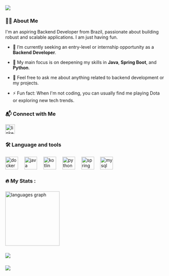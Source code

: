 <div>
  <img src="https://capsule-render.vercel.app/api?type=waving&height=120&section=header&reversal=false&text=Welcome!%20I'm%20Wagner%20Rômulo&fontSize=35&fontColor=FFFFFF&theme=cobalt" />
</div>

###

<h3 align="left">👩‍💻 About Me</h3>

<p align="left">
  I'm an aspiring Backend Developer from Brazil, passionate about building robust and scalable applications. I am just having fun.
</p>

- 🔭 I’m currently seeking an entry-level or internship opportunity as a **Backend Developer**.

- 🌱 My main focus is on deepening my skills in **Java**, **Spring Boot**, and **Python**.

- 💬 Feel free to ask me about anything related to backend development or my projects.

- ⚡ Fun fact: When I'm not coding, you can usually find me playing Dota or exploring new tech trends.

###

<h3 align="left">📬 Connect with Me</h3>

<div align="left">
  <a href="https://www.linkedin.com/in/wagnerjorgeo/" target="_blank">
    <img src="https://img.shields.io/static/v1?message=LinkedIn&logo=linkedin&label=&color=0077B5&logoColor=white&labelColor=&style=for-the-badge" height="30" alt="linkedin logo"  />
  </a>

###

<h3 align="left">🛠 Language and tools</h3>

###

<div align="left">
  <img src="https://cdn.jsdelivr.net/gh/devicons/devicon/icons/docker/docker-plain-wordmark.svg" height="40" alt="docker logo"  />
  <img width="12" />
  <img src="https://cdn.jsdelivr.net/gh/devicons/devicon/icons/java/java-original.svg" height="40" alt="java logo"  />
  <img width="12" />
  <img src="https://cdn.jsdelivr.net/gh/devicons/devicon/icons/kotlin/kotlin-original.svg" height="40" alt="kotlin logo"  />
  <img width="12" />
  <img src="https://cdn.jsdelivr.net/gh/devicons/devicon/icons/python/python-original.svg" height="40" alt="python logo"  />
  <img width="12" />
  <img src="https://cdn.jsdelivr.net/gh/devicons/devicon/icons/spring/spring-original.svg" height="40" alt="spring logo"  />
  <img width="12" />
  <img src="https://cdn.jsdelivr.net/gh/devicons/devicon/icons/mysql/mysql-original.svg" height="40" alt="mysql logo"  />
</div>

###

<h3 align="left">🔥   My Stats :</h3>

###

<div align="left">
  <img src="https://github-readme-stats.vercel.app/api/top-langs?username=bobLennonn&locale=en&hide_title=false&layout=compact&card_width=320&langs_count=5&theme=dracula&hide_border=false&order=2" height="171" alt="languages graph"  />
</div>

###

<div align="left">
  <img src="https://visitor-badge.laobi.icu/badge?page_id=bobLennonn.bobLennonn&"  />
</div>

###

<div>
  <img style="100%" src="https://capsule-render.vercel.app/api?type=waving&height=100&section=footer&reversal=false&fontSize=70&fontColor=FFFFFF&fontAlign=50&fontAlignY=50&stroke=-&descSize=20&descAlign=50&descAlignY=50&theme=cobalt"  />
</div>

###
